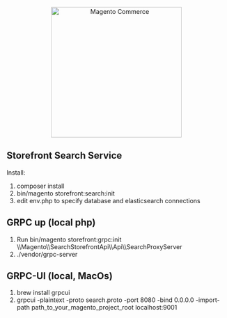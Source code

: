 <p align="center">
    <a href="https://magento.com">
        <img src="https://static.magento.com/sites/all/themes/magento/logo.svg" width="300px" alt="Magento Commerce" />
    </a>
</p>

## Storefront Search Service
Install:
1. composer install
2. bin/magento storefront:search:init
3. edit env.php to specify database and elasticsearch connections

## GRPC up (local php)
1. Run bin/magento storefront:grpc:init \\\Magento\\\SearchStorefrontApi\\\Api\\\SearchProxyServer
2. ./vendor/grpc-server

## GRPC-UI (local, MacOs)
1. brew install grpcui
2. grpcui -plaintext -proto search.proto -port 8080 -bind 0.0.0.0 -import-path path_to_your_magento_project_root localhost:9001
